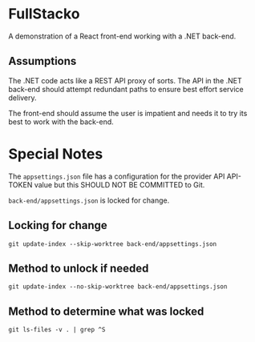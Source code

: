 # FullStacko

A demonstration of a React front-end working with a .NET
back-end.

## Assumptions

The .NET code acts like a REST API proxy of sorts.
The API in the .NET back-end should attempt redundant paths
to ensure best effort service delivery.

The front-end should assume the user is impatient and needs
it to try its best to work with the back-end.

# Special Notes

The `appsettings.json` file has a configuration for the provider API
API-TOKEN value but this SHOULD NOT BE COMMITTED to Git.

`back-end/appsettings.json` is locked for change.

## Locking for change

`git update-index --skip-worktree back-end/appsettings.json`

## Method to unlock if needed

`git update-index --no-skip-worktree back-end/appsettings.json`

## Method to determine what was locked

`git ls-files -v . | grep ^S`



